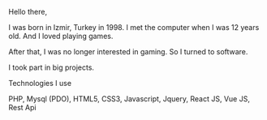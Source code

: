 Hello there,

I was born in Izmir, Turkey in 1998. I met the computer when I was 12 years old. And I loved playing games.

After that, I was no longer interested in gaming. So I turned to software.

I took part in big projects.

Technologies I use

PHP, Mysql (PDO), HTML5, CSS3, Javascript, Jquery, React JS, Vue JS, Rest Api
